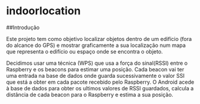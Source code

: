 # indoorlocation

##Introdução

Este projeto tem como objetivo localizar objetos dentro de um edifício (fora do alcance do GPS) e mostrar graficamente a sua localização num mapa que representa o edifício ou espaço onde se encontra o objeto.

Decidimos usar uma técnica (WPS) que usa a força do sinal(RSSI) entre o Raspberry e os beacons para estimar uma posição. Cada beacon vai ter uma entrada na base de dados onde guarda sucessivamente o valor SSI que está a obter em cada pacote recebido pelo Raspberry. O Android acede à base de dados para obter os ultimos valores de RSSI guardados, calcula a distância de cada beacon para o Raspberry e estima a sua posição. 

